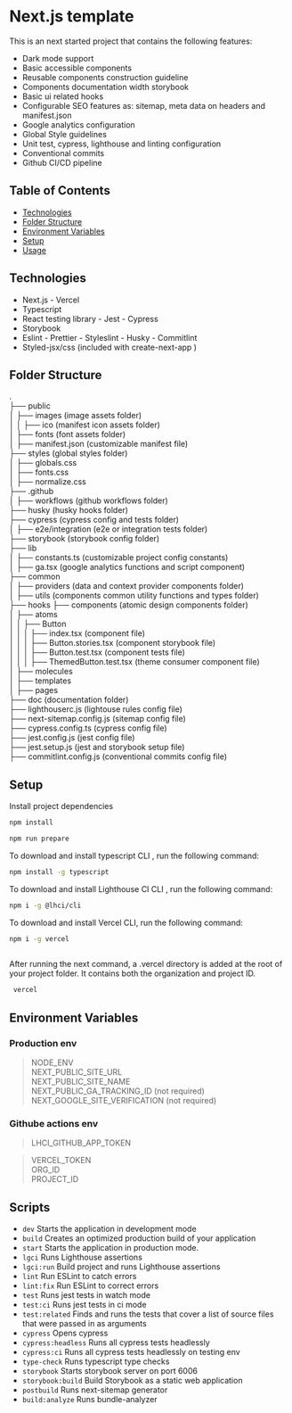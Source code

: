 # Next.js template 
  
This is an next started project that contains the following features:

- Dark mode support
- Basic accessible components
- Reusable components construction guideline
- Components documentation width storybook
- Basic ui related hooks
- Configurable SEO features as: sitemap, meta data on headers and manifest.json
- Google analytics  configuration
- Global Style guidelines
- Unit test, cypress, lighthouse and linting configuration
- Conventional commits
- Github CI/CD pipeline

## Table of Contents

- [Technologies](#technologies)
- [Folder Structure](#folder-structure)
- [Environment Variables](#environment-variables)
- [Setup](#setup)
- [Usage](#usage)

## Technologies
   
- Next.js - Vercel
- Typescript
- React testing library - Jest - Cypress
- Storybook
- Eslint - Prettier - Styleslint - Husky - Commitlint
- Styled-jsx/css (included with create-next-app )
    
## Folder Structure   
 .   
├── public  
│   ├── images   (image assets folder)    
│   │      ├── ico    (manifest  icon assets folder)   
│   ├── fonts  (font assets folder)     
│   ├── manifest.json (customizable manifest file)   
├── styles   (global styles folder)    
│   ├── globals.css     
│   ├── fonts.css     
│   ├── normalize.css     
├── .github  
│   ├── workflows       (github workflows folder)  
├── husky  (husky hooks folder)  
├── cypress      (cypress config and tests folder)  
│   ├── e2e/integration       (e2e or integration tests folder)  
├── storybook     (storybook config folder)  
├── lib  
│   ├── constants.ts   (customizable project config constants)  
│   ├── ga.tsx       (google analytics functions and script component)   
├── common   
│   ├── providers   (data and context provider components folder)   
│   ├── utils    (components common utility functions and types folder)  
├── hooks 
├── components  (atomic design components folder)  
│   ├── atoms   
│   │      ├── Button  
│   │      │      ├── index.tsx  (component file)  
│   │      │      ├── Button.stories.tsx  (component storybook file)  
│   │      │      ├── Button.test.tsx  (component tests file)  
│   │      │      ├── ThemedButton.test.tsx  (theme consumer component file)  
│   ├── molecules    
│   ├── templates    
│   ├── pages    
├── doc                 (documentation folder)  
├── lighthouserc.js                     (lightouse rules config file)  
├── next-sitemap.config.js         (sitemap config file)  
├── cypress.config.ts                  (cypress config file)  
├── jest.config.js                  (jest config file)  
├── jest.setup.js                     (jest and storybook setup file)    
├── commitlint.config.js   (conventional commits config file)   
   
## Setup   

Install project dependencies  
  
```bash
npm install
```
  
```bash
npm run prepare
``` 

To download and install  typescript CLI , run the following command:
     
```bash
npm install -g typescript
```

To download and install  Lighthouse CI CLI , run the following command:
     
```bash
npm i -g @lhci/cli 
```
   
To download and install Vercel CLI, run the following command:   
    
```bash
npm i -g vercel
   
```  
After running the next command, a .vercel directory is added at the root of your project folder. It contains both the organization and project ID.    
   
```bash
 vercel
```  



## Environment Variables

### Production env  
   
 >NODE_ENV  
 >NEXT_PUBLIC_SITE_URL  
 >NEXT_PUBLIC_SITE_NAME   
 >NEXT_PUBLIC_GA_TRACKING_ID          (not required)   
 >NEXT_GOOGLE_SITE_VERIFICATION     (not required)  
   
   
### Githube actions env  
     
>LHCI_GITHUB_APP_TOKEN  
   
>VERCEL_TOKEN  
>ORG_ID  
>PROJECT_ID  
    
## Scripts

*   `dev`  Starts the application in development mode
*   `build` Creates an optimized production build of your application
*   `start`  Starts the application in production mode.
*   `lgci`  Runs Lighthouse assertions
*   `lgci:run` Build project and runs Lighthouse assertions
*   `lint`  Run ESLint to catch errors
*   `lint:fix`  Run ESLint to correct errors
*   `test`  Runs jest tests in watch mode
*   `test:ci`  Runs jest tests in ci mode
*   `test:related`  Finds and runs the tests that cover a list of source files that were passed in as arguments
*   `cypress`  Opens cypress
*   `cypress:headless`  Runs all cypress tests headlessly
*   `cypress:ci` Runs all cypress tests headlessly on testing env
*   `type-check`   Runs typescript type checks
*   `storybook`  Starts storybook server on port 6006
*   `storybook:build` Build Storybook as a static web application
*   `postbuild` Runs next-sitemap generator  
*   `build:analyze` Runs bundle-analyzer
  